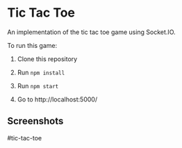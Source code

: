 # Tic Tac Toe

An implementation of the tic tac toe game using Socket.IO. 

To run this game: 

1. Clone this repository

2. Run `npm install`

3. Run `npm start`

4. Go to http://localhost:5000/

## Screenshots
#tic-tac-toe
